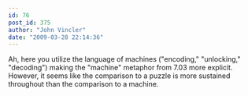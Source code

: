 ```yaml
---
id: 76
post_id: 375
author: "John Vincler"
date: "2009-03-28 22:14:36"
---
```

Ah, here you utilize the language of machines ("encoding," "unlocking," "decoding") making the "machine" metaphor from 7.03 more explicit. However, it seems like the comparison to a puzzle is more sustained throughout than the comparison to a machine.

